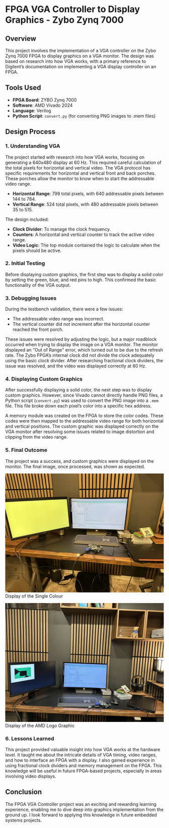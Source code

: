 # FPGA VGA Controller to Display Graphics - Zybo Zynq 7000

## Overview

This project involves the implementation of a VGA controller on the Zybo Zynq 7000 FPGA to display graphics on a VGA monitor. The design was based on research into how VGA works, with a primary reference to Digilent’s documentation on implementing a VGA display controller on an FPGA.

## Tools Used

- **FPGA Board**: ZYBO Zynq 7000
- **Software**: AMD Vivado 2024
- **Language**: Verilog
- **Python Script**: `convert.py` (for converting PNG images to .mem files)

## Design Process

### 1. Understanding VGA

The project started with research into how VGA works, focusing on generating a 640x480 display at 60 Hz. This required careful calculation of the total pixels for horizontal and vertical video. The VGA protocol has specific requirements for horizontal and vertical front and back porches. These porches allow the monitor to know when to start the addressable video range.

- **Horizontal Range**: 799 total pixels, with 640 addressable pixels between 144 to 784.
- **Vertical Range**: 524 total pixels, with 480 addressable pixels between 35 to 515.

The design included:
- **Clock Divider**: To manage the clock frequency.
- **Counters**: A horizontal and vertical counter to track the active video range.
- **Video Logic**: The top module contained the logic to calculate when the pixels should be active.

### 2. Initial Testing

Before displaying custom graphics, the first step was to display a solid color by setting the green, blue, and red pins to high. This confirmed the basic functionality of the VGA output.

### 3. Debugging Issues

During the testbench validation, there were a few issues:
- The addressable video range was incorrect.
- The vertical counter did not increment after the horizontal counter reached the front porch.

These issues were resolved by adjusting the logic, but a major roadblock occurred when trying to display the image on a VGA monitor. The monitor displayed an "Out of Range" error, which turned out to be due to the refresh rate. The Zybo FPGA’s internal clock did not divide the clock adequately using the basic clock divider. After researching fractional clock dividers, the issue was resolved, and the video was displayed correctly at 60 Hz.

### 4. Displaying Custom Graphics

After successfully displaying a solid color, the next step was to display custom graphics. However, since Vivado cannot directly handle PNG files, a Python script (`convert.py`) was used to convert the PNG image into a `.mem` file. This file broke down each pixel’s color into a specific hex address.

A memory module was created on the FPGA to store the color codes. These codes were then mapped to the addressable video range for both horizontal and vertical positions. The custom graphic was displayed correctly on the VGA monitor after resolving some issues related to image distortion and clipping from the video range.

### 5. Final Outcome

The project was a success, and custom graphics were displayed on the monitor. The final image, once processed, was shown as expected. 

![Solid Color Display](SolidColourVGA.jpg)
Display of the Single Colour

![Custom Graphic Display](AmdLogoDisplayed.jpg)
Display of the AMD Logo Graphic

### 6. Lessons Learned

This project provided valuable insight into how VGA works at the hardware level. It taught me about the intricate details of VGA timing, video ranges, and how to interface an FPGA with a display. I also gained experience in using fractional clock dividers and memory management on the FPGA. This knowledge will be useful in future FPGA-based projects, especially in areas involving video displays.

## Conclusion

The FPGA VGA Controller project was an exciting and rewarding learning experience, enabling me to dive deep into graphics implementation from the ground up. I look forward to applying this knowledge in future embedded systems projects.
